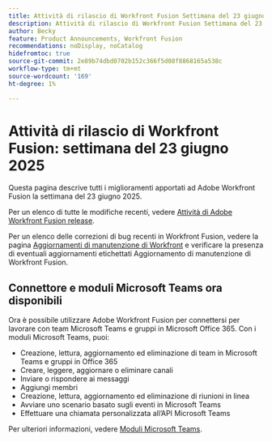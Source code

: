 ```yaml
---
title: Attività di rilascio di Workfront Fusion Settimana del 23 giugno 2025
description: Attività di rilascio di Workfront Fusion Settimana del 23 giugno 2025
author: Becky
feature: Product Announcements, Workfront Fusion
recommendations: noDisplay, noCatalog
hidefromtoc: true
source-git-commit: 2e89b74dbd0702b152c366f5d08f8868165a538c
workflow-type: tm+mt
source-wordcount: '169'
ht-degree: 1%

---
```


# Attività di rilascio di Workfront Fusion: settimana del 23 giugno 2025

Questa pagina descrive tutti i miglioramenti apportati ad Adobe Workfront Fusion la settimana del 23 giugno 2025.

Per un elenco di tutte le modifiche recenti, vedere [Attività di Adobe Workfront Fusion release](/help/workfront-fusion/fusion-product-releases/fusion-release-activity.md).

Per un elenco delle correzioni di bug recenti in Workfront Fusion, vedere la pagina [Aggiornamenti di manutenzione di Workfront](https://experienceleague.adobe.com/en/docs/workfront-known-issues/releases/current-updates) e verificare la presenza di eventuali aggiornamenti etichettati Aggiornamento di manutenzione di Workfront Fusion.

## Connettore e moduli Microsoft Teams ora disponibili

Ora è possibile utilizzare Adobe Workfront Fusion per connettersi per lavorare con team Microsoft Teams e gruppi in Microsoft Office 365. Con i moduli Microsoft Teams, puoi:

* Creazione, lettura, aggiornamento ed eliminazione di team in Microsoft Teams e gruppi in Office 365
* Creare, leggere, aggiornare o eliminare canali
* Inviare o rispondere ai messaggi
* Aggiungi membri
* Creazione, lettura, aggiornamento ed eliminazione di riunioni in linea
* Avviare uno scenario basato sugli eventi in Microsoft Teams
* Effettuare una chiamata personalizzata all’API Microsoft Teams

Per ulteriori informazioni, vedere [Moduli Microsoft Teams](/help/workfront-fusion/references/apps-and-modules/third-party-connectors/microsoft-teams-modules.md).
